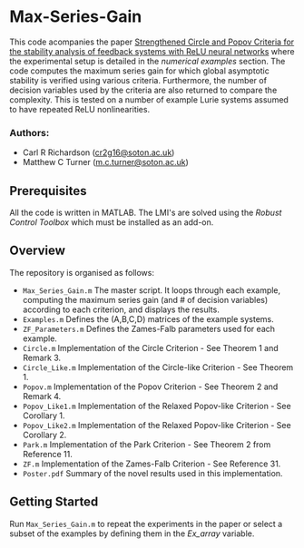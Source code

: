 # Max-Series-Gain
This code acompanies the paper [Strengthened Circle and Popov Criteria for the stability analysis of feedback systems with ReLU neural networks](https://eprints.soton.ac.uk/478495/) where the experimental setup is detailed in the *numerical examples* section. The code computes the maximum series gain for which global asymptotic stability is verified using various criteria. Furthermore, the number of decision variables used by the criteria are also returned to compare the complexity. This is tested on a number of example Lurie systems assumed to have repeated ReLU nonlinearities.  

### Authors:
* Carl R Richardson (cr2g16@soton.ac.uk)
* Matthew C Turner (m.c.turner@soton.ac.uk)

## Prerequisites
All the code is written in MATLAB. The LMI's are solved using the *Robust Control Toolbox* which must be installed as an add-on.

## Overview
The repository is organised as follows:
- `Max_Series_Gain.m` The master script. It loops through each example, computing the maximum series gain (and # of decision variables) according to each criterion,  and displays the results.
- `Examples.m` Defines the (A,B,C,D) matrices of the example systems.
- `ZF_Parameters.m` Defines the Zames-Falb parameters used for each example.
- `Circle.m` Implementation of the Circle Criterion - See Theorem 1 and Remark 3.
- `Circle_Like.m` Implementation of the Circle-like Criterion - See Theorem 1.
- `Popov.m` Implementation of the Popov Criterion - See Theorem 2 and Remark 4.
- `Popov_Like1.m` Implementation of the Relaxed Popov-like Criterion - See Corollary 1.
- `Popov_Like2.m` Implementation of the Relaxed Popov-like Criterion - See Corollary 2.
- `Park.m` Implementation of the Park Criterion - See Theorem 2 from Reference 11.
- `ZF.m` Implementation of the Zames-Falb Criterion - See Reference 31.
- `Poster.pdf` Summary of the novel results used in this implementation. 

## Getting Started
Run `Max_Series_Gain.m` to repeat the experiments in the paper or select a subset of the examples by defining them in the *Ex_array* variable.  

